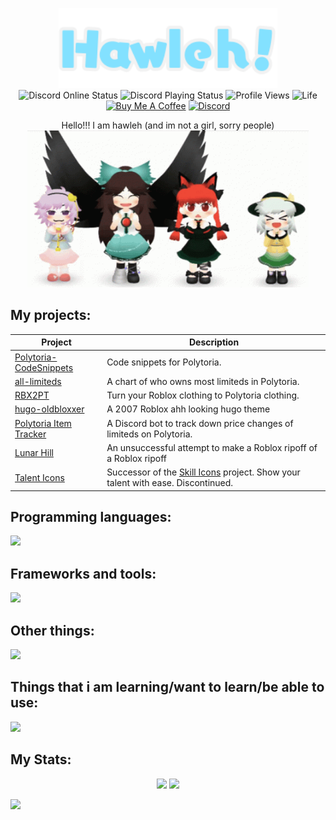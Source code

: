 <p align="center">
  <img src="https://raw.githubusercontent.com/hawl1/hawl1/main/logo.svg" width=350>
  <br>
  <img src="https://api.statusbadges.me/badge/status/399854778055917568?simple=true" alt="Discord Online Status">
  <img src="https://api.statusbadges.me/badge/playing/399854778055917568" alt="Discord Playing Status">
  <img src="https://komarev.com/ghpvc/?username=hawl1&label=profile+views" alt="Profile Views">
  <img src="https://github.com/hawl1/hawl1/actions/workflows/life.yml/badge.svg" alt="Life">
  <br>
  <a href="https://buymeacoffee.com/hawli"><img src="https://img.shields.io/badge/buy_me-a_coffee-yellow?logo=buymeacoffee" alt="Buy Me A Coffee"></a>
  <a href="https://discord.com/users/399854778055917568"><img src="https://img.shields.io/badge/discord-@hvvl-5865F2?logo=discord&logoColor=white" alt="Discord"></a>
</p>

<p align="center">Hello!!! I am hawleh (and im not a girl, sorry people)<br>
<img src="touhou-dance.gif" alt="Touhou dance" width=450></p>
</p>

## My projects:

|Project|Description|
|-|-|
|[Polytoria-CodeSnippets](https://github.com/hawleh/Polytoria-CodeSnippets)|Code snippets for Polytoria.|
|[all-limiteds](https://github.com/hawleh/all-limiteds)|A chart of who owns most limiteds in Polytoria.|
|[RBX2PT](https://github.com/hawleh/RBX2PT-web)|Turn your Roblox clothing to Polytoria clothing.|
|[hugo-oldbloxxer](https://github.com/hawleh/hugo-oldbloxxer)|A 2007 Roblox ahh looking hugo theme|
|[Polytoria Item Tracker](https://github.com/hawleh/polytoria-item-tracker)|A Discord bot to track down price changes of limiteds on Polytoria.|
|[Lunar Hill](https://github.com/lunar-hill)|An unsuccessful attempt to make a Roblox ripoff of a Roblox ripoff|
|[Talent Icons](https://github.com/hawleh/talent-icons)|Successor of the [Skill Icons](https://github.com/tandpfun/skill-icons) project. Show your talent with ease. Discontinued.|

## Programming languages:

![](https://go-skill-icons.vercel.app/api/icons?i=cs,go,js,lua,php,py,ts)

## Frameworks and tools:

![](https://go-skill-icons.vercel.app/api/icons?i=alpinejs,bootstrap,express,flask,hugo,laravel,sass,tailwind)

## Other things:

![](https://go-skill-icons.vercel.app/api/icons?i=blender,figma,sketchup)

## Things that i am learning/want to learn/be able to use:

![](https://go-skill-icons.vercel.app/api/icons?i=angular,defold,godot,haskell,k8s,million,neovim,react)

## My Stats:
<p align="center">
  <img src="https://github-readme-stats-hawl1.vercel.app/api?username=hawl1&theme=github_dark_dimmed&count_private=true&line_height=20" height=150>
  <img src="https://github-readme-stats-hawl1.vercel.app/api/top-langs/?username=hawl1&theme=github_dark_dimmed&layout=compact" height=150>
</p>

![](https://hit.yhype.me/github/profile?user_id=126889064)
